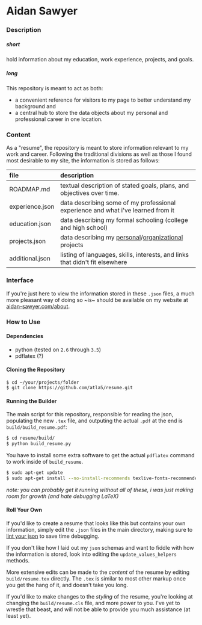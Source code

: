 # Aidan Sawyer

### Description ###

##### short #####
hold information about my education, work experience, projects, and goals.

##### long #####
This repository is meant to act as both:
 - a convenient reference for visitors to my page to better understand my background and
 - a central hub to store the data objects about my personal and professional
   career in one location.

### Content ###

As a "resume", the repository is meant to store information relevant to my work
  and career. Following the traditional divisions as well as those I found most
  desirable to my site, the information is stored as follows:

|file|description|
|:---|:---------------|
|ROADMAP.md|textual description of stated goals, plans, and objectives over time.|
|experience.json|data describing some of my professional experience and what i've learned from it|
|education.json|data describing my formal schooling (college and high school)|
|projects.json|data describing my [personal](https://github.com/atla5)/[organizational](https://github.com/lib-re) projects|
|additional.json|listing of languages, skills, interests, and links that didn't fit elsewhere|

### Interface ###

If you're just here to view the information stored in these `.json` files, a  much more pleasant way of 
  doing so ~is~ should be available on my website at [aidan-sawyer.com/about](http://aidan-sawyer.com/about).

### How to Use ###

#### Dependencies

- python (tested on `2.6` through `3.5`)
- pdflatex (?)

#### Cloning the Repository 

```
$ cd ~/your/projects/folder
$ git clone https://github.com/atla5/resume.git
```

#### Running the Builder

The main script for this repository, responsible for reading the json, populating the new `.tex` file, 
and outputing the actual `.pdf` at the end is `build/build_resume.pdf`:

```bash
$ cd resume/build/
$ python build_resume.py
```

You have to install some extra software to get the actual `pdflatex` command to work inside of `build_resume`.

```bash
$ sudo apt-get update
$ sudo apt-get install --no-install-recommends texlive-fonts-recommended texlive-latex-extra texlive-fonts-extra texlive-latex-recommended dvipng 
```

_note: you can probably get it running without _all_ of these, i was just making room for growth (and hate debugging LaTeX)_ 

#### Roll Your Own

If you'd like to create a resume that looks like this but contains your own information, simply edit the `.json` 
  files in the main directory, making sure to [lint your json](https://jsonlint.com/) to save time debugging.

If you don't like how I laid out my `json` schemas and want to fiddle with how the information is stored, look 
  into editing the `update_values_helpers` methods. 

More extensive edits can be made to the _content_ of the resume by editing `build/resume.tex` directly. The `.tex` is 
  similar to most other markup once you get the hang of it, and doesn't take you long.

If you'd like to make changes to the _styling_ of the resume, you're looking at changing the `build/resume.cls` file,
  and more power to you. I've yet to wrestle that beast, and will not be able to provide you much assistance (at least yet).
